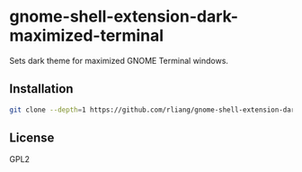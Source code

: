 # gnome-shell-extension-dark-maximized-terminal
Sets dark theme for maximized GNOME Terminal windows.

## Installation
```sh
git clone --depth=1 https://github.com/rliang/gnome-shell-extension-dark-maximized-terminal ~/.local/share/gnome-shell/extensions/dark-maximized-terminal@rliang.github.com
```

## License
GPL2
